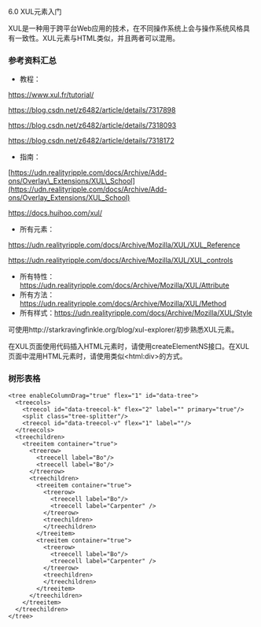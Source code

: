 6.0 XUL元素入门

XUL是一种用于跨平台Web应用的技术，在不同操作系统上会与操作系统风格具有一致性。XUL元素与HTML类似，并且两者可以混用。

### 参考资料汇总

- 教程：

https://www.xul.fr/tutorial/

https://blog.csdn.net/z6482/article/details/7317898

https://blog.csdn.net/z6482/article/details/7318093

https://blog.csdn.net/z6482/article/details/7318172

- 指南：

[https://udn.realityripple.com/docs/Archive/Add-ons/Overlay\_Extensions/XUL\_School](https://udn.realityripple.com/docs/Archive/Add-ons/Overlay_Extensions/XUL_School)

https://docs.huihoo.com/xul/

- 所有元素：

https://udn.realityripple.com/docs/Archive/Mozilla/XUL/XUL_Reference

https://udn.realityripple.com/docs/Archive/Mozilla/XUL/XUL_controls

- 所有特性：https://udn.realityripple.com/docs/Archive/Mozilla/XUL/Attribute
- 所有方法：https://udn.realityripple.com/docs/Archive/Mozilla/XUL/Method
- 所有样式：https://udn.realityripple.com/docs/Archive/Mozilla/XUL/Style
    

可使用http://starkravingfinkle.org/blog/xul-explorer/初步熟悉XUL元素。

在XUL页面使用代码插入HTML元素时，请使用createElementNS接口。在XUL页面中混用HTML元素时，请使用类似&lt;html:div&gt;的方式。

### 树形表格

```
<tree enableColumnDrag="true" flex="1" id="data-tree">
  <treecols>
    <treecol id="data-treecol-k" flex="2" label="" primary="true"/>
    <split class="tree-splitter"/>
    <treecol id="data-treecol-v" flex="1" label=""/>
  </treecols>
  <treechildren>
    <treeitem container="true">
      <treerow>
        <treecell label="Bo"/>
        <treecell label="Bo"/>
      </treerow>
      <treechildren>
        <treeitem container="true">
          <treerow>
            <treecell label="Bo"/>
            <treecell label="Carpenter" />
          </treerow>
          <treechildren>
          </treechildren>
        </treeitem>
        <treeitem container="true">
          <treerow>
            <treecell label="Bo"/>
            <treecell label="Carpenter" />
          </treerow>
          <treechildren>
          </treechildren>
        </treeitem>
      </treechildren>
    </treeitem>
  </treechildren>
</tree>
```